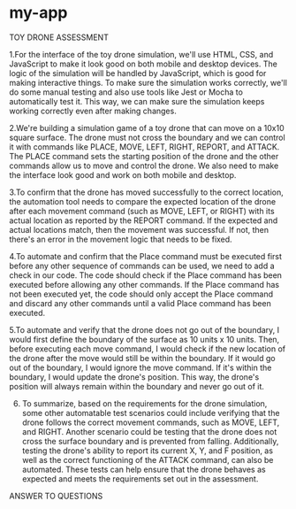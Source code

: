 # my-app

TOY DRONE ASSESSMENT

1.For the interface of the toy drone simulation, we'll use HTML, CSS, and JavaScript to make it look good on both mobile and desktop devices. The logic of the simulation will be handled by JavaScript, which is good for making interactive things.
To make sure the simulation works correctly, we'll do some manual testing and also use tools like Jest or Mocha to automatically test it. This way, we can make sure the simulation keeps working correctly even after making changes.

2.We're building a simulation game of a toy drone that can move on a 10x10 square surface. The drone must not cross the boundary and we can control it with commands like PLACE, MOVE, LEFT, RIGHT, REPORT, and ATTACK. The PLACE command sets the starting position of the drone and the other commands allow us to move and control the drone. We also need to make the interface look good and work on both mobile and desktop.

3.To confirm that the drone has moved successfully to the correct location, the automation tool needs to compare the expected location of the drone after each movement command (such as MOVE, LEFT, or RIGHT) with its actual location as reported by the REPORT command. If the expected and actual locations match, then the movement was successful. If not, then there's an error in the movement logic that needs to be fixed.

4.To automate and confirm that the Place command must be executed first before any other sequence of commands can be used, we need to add a check in our code. The code should check if the Place command has been executed before allowing any other commands. If the Place command has not been executed yet, the code should only accept the Place command and discard any other commands until a valid Place command has been executed.

5.To automate and verify that the drone does not go out of the boundary, I would first define the boundary of the surface as 10 units x 10 units. Then, before executing each move command, I would check if the new location of the drone after the move would still be within the boundary. If it would go out of the boundary, I would ignore the move command. If it's within the boundary, I would update the drone's position. This way, the drone's position will always remain within the boundary and never go out of it.

6. To summarize, based on the requirements for the drone simulation, some other automatable test scenarios could include verifying that the drone follows the correct movement commands, such as MOVE, LEFT, and RIGHT. Another scenario could be testing that the drone does not cross the surface boundary and is prevented from falling. Additionally, testing the drone's ability to report its current X, Y, and F position, as well as the correct functioning of the ATTACK command, can also be automated. 
These tests can help ensure that the drone behaves as expected and meets the requirements set out in the assessment.

ANSWER TO QUESTIONS
